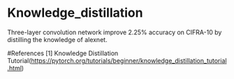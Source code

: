 # Knowledge_distillation
Three-layer convolution network improve 2.25% accuracy on CIFRA-10 by distilling the knowledge of alexnet.

#References
[1] Knowledge Distillation Tutorial(https://pytorch.org/tutorials/beginner/knowledge_distillation_tutorial.html)
